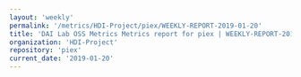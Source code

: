 ```yaml
---
layout: 'weekly'
permalink: '/metrics/HDI-Project/piex/WEEKLY-REPORT-2019-01-20'
title: 'DAI Lab OSS Metrics Metrics report for piex | WEEKLY-REPORT-2019-01-20'
organization: 'HDI-Project'
repository: 'piex'
current_date: '2019-01-20'
---
```

